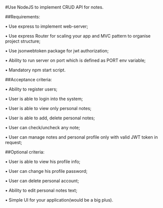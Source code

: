 #Use NodeJS to implement CRUD API for notes.

##Requirements:

• Use express to implement web-server;

• Use express Router for scaling your app and MVC pattern to organise project structure;

• Use jsonwebtoken package for jwt authorization;

• Ability to run server on port which is defined as PORT env variable;

• Mandatory npm start script.

##Acceptance criteria:

• Ability to register users;

• User is able to login into the system;

• User is able to view only personal notes;

• User is able to add, delete personal notes;

• User can check/uncheck any note;

• User can manage notes and personal profile only with valid JWT token in request;

##Optional criteria:

• User is able to view his profile info;

• User can change his profile password;

• User can delete personal account;

• Ability to edit personal notes text;

• Simple UI for your application(would be a big plus).